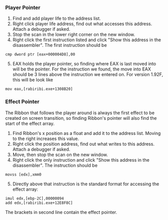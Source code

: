 ### Player Pointer
1. Find and add player life to the address list.
2. Right click player life address, find out what accesses this address. Attach a debugger if asked.
3. Stop the scan in the lower right corner on the new window.
4. Right click the first instruction listed and click "Show this address in the disassembler". The first instruction should be 

`cmp dword ptr [eax+000004D8],00`

5. EAX holds the player pointer, so finding where EAX is last moved into will be the pointer. For the instruction we found, the move into EAX should be 3 lines above the instruction we entered on. For version 1.92F, this will be look like 

`mov eax,[rabiribi.exe+1308B20]`

### Effect Pointer
The Ribbon that follows the player around is always the first effect to be created on screen transition, so finding Ribbon's pointer will also find the start of the effect array.

1. Find Ribbon's x position as a float and add it to the address list. Moving to the right increases this value.
2. Right click the position address, find out what writes to this address. Attach a debugger if asked.
3. Move, then stop the scan on the new window.
4. Right click the only instruction and click "Show this address in the disassembler". The instruction should be 

`movss [edx],xmm0`

5. Directly above that instruction is the standard format for accessing the effect array:

```assembly
imul edx,[ebp-2C],00000094
add edx,[rabiribi.exe+12E8F8C]
```

The brackets in second line contain the effect pointer.
